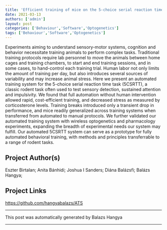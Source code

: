 ```yaml
---
title: 'Efficient training of mice on the 5-choice serial reaction time task in an automated rodent training system'
date: 2021-03-13
authors: ['admin']
layout: post
categories: ['Behaviour','Software','Optogenetics']
tags: ['Behaviour','Software','Optogenetics']
---
```

Experiments aiming to understand sensory-motor systems, cognition and behavior necessitate training animals to perform complex tasks. Traditional training protocols require lab personnel to move the animals between home cages and training chambers, to start and end training sessions, and in some cases, to hand-control each training trial. Human labor not only limits the amount of training per day, but also introduces several sources of variability and may increase animal stress. Here we present an automated training system for the 5-choice serial reaction time task (5CSRTT), a classic rodent task often used to test sensory detection, sustained attention and impulsivity. We found that full automation without human intervention allowed rapid, cost-efficient training, and decreased stress as measured by corticosterone levels. Training breaks introduced only a transient drop in performance, and mice readily generalized across training systems when transferred from automated to manual protocols. We further validated our automated training system with wireless optogenetics and pharmacology experiments, expanding the breadth of experimental needs our system may fulfill. Our automated 5CSRTT system can serve as a prototype for fully automated behavioral training, with methods and principles transferrable to a range of rodent tasks.
## Project Author(s)
Eszter Birtalan; Anita Bánhidi; Joshua I Sanders; Diána Balázsfi; Balázs Hangya;
## Project Links
https://github.com/hangyabalazs/ATS
***
This post was automatically generated by
Balazs Hangya
***
